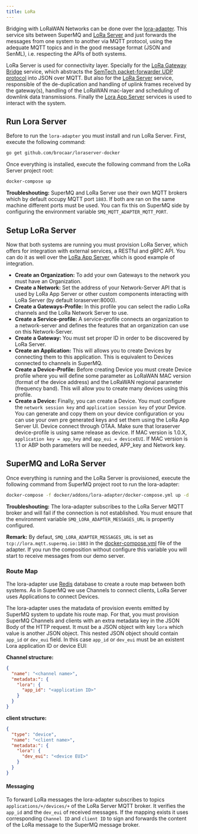 ```yaml
---
title: LoRa
---
```



Bridging with LoRaWAN Networks can be done over the [lora-adapter][lora-adapter]. This service sits between SuperMQ and [LoRa Server][lora-server] and just forwards the messages from one system to another via MQTT protocol, using the adequate MQTT topics and in the good message format (JSON and SenML), i.e. respecting the APIs of both systems.

LoRa Server is used for connectivity layer. Specially for the [LoRa Gateway Bridge][lora-gateway] service, which abstracts the [SemTech packet-forwarder UDP protocol][semtech] into JSON over MQTT. But also for the [LoRa Server][lora-server] service, responsible of the de-duplication and handling of uplink frames received by the gateway(s), handling of the LoRaWAN mac-layer and scheduling of downlink data transmissions. Finally the [Lora App Server][lora-app-server] services is used to interact with the system.

## Run Lora Server

Before to run the `lora-adapter` you must install and run LoRa Server. First, execute the following command:

```bash
go get github.com/brocaar/loraserver-docker
```

Once everything is installed, execute the following command from the LoRa Server project root:

```bash
docker-compose up
```

**Troubleshouting:** SuperMQ and LoRa Server use their own MQTT brokers which by default occupy MQTT port `1883`. If both are ran on the same machine different ports must be used. You can fix this on SuperMQ side by configuring the environment variable `SMQ_MQTT_ADAPTER_MQTT_PORT`.

## Setup LoRa Server

Now that both systems are running you must provision LoRa Server, which offers for integration with external services, a RESTful and gRPC API. You can do it as well over the [LoRa App Server][lora-app-server], which is good example of integration.

- **Create an Organization:** To add your own Gateways to the network you must have an Organization.
- **Create a Network:** Set the address of your Network-Server API that is used by LoRa App Server or other custom components interacting with LoRa Server (by default loraserver:8000).
- **Create a Gateways-Profile:** In this profile you can select the radio LoRa channels and the LoRa Network Server to use.
- **Create a Service-profile:** A service-profile connects an organization to a network-server and defines the features that an organization can use on this Network-Server.
- **Create a Gateway:** You must set proper ID in order to be discovered by LoRa Server.
- **Create an Application:** This will allows you to create Devices by connecting them to this application. This is equivalent to Devices connected to channels in SuperMQ.
- **Create a Device-Profile:** Before creating Device you must create Device profile where you will define some parameter as LoRaWAN MAC version (format of the device address) and the LoRaWAN regional parameter (frequency band). This will allow you to create many devices using this profile.
- **Create a Device:** Finally, you can create a Device. You must configure the `network session key` and `application session key` of your Device. You can generate and copy them on your device configuration or you can use your own pre generated keys and set them using the LoRa App Server UI.
  Device connect through OTAA. Make sure that loraserver device-profile is using same release as device. If MAC version is 1.0.X, `application key = app_key` and `app_eui = deviceEUI`. If MAC version is 1.1 or ABP both parameters will be needed, APP_key and Network key.

## SuperMQ and LoRa Server

Once everything is running and the LoRa Server is provisioned, execute the following command from SuperMQ project root to run the lora-adapter:

```bash
docker-compose -f docker/addons/lora-adapter/docker-compose.yml up -d
```

**Troubleshouting:** The lora-adapter subscribes to the LoRa Server MQTT broker and will fail if the connection is not established. You must ensure that the environment variable `SMQ_LORA_ADAPTER_MESSAGES_URL` is propertly configured.

**Remark:** By defaut, `SMQ_LORA_ADAPTER_MESSAGES_URL` is set as `tcp://lora.mqtt.supermq.io:1883` in the [docker-compose.yml][lora-docker-compose] file of the adapter. If you run the composition without configure this variable you will start to receive messages from our demo server.

### Route Map

The lora-adapter use [Redis][redis] database to create a route map between both systems. As in SuperMQ we use Channels to connect clients, LoRa Server uses Applications to connect Devices.

The lora-adapter uses the matadata of provision events emitted by SuperMQ system to update his route map. For that, you must provision SuperMQ Channels and clients with an extra metadata key in the JSON Body of the HTTP request. It must be a JSON object with key `lora` which value is another JSON object. This nested JSON object should contain `app_id` or `dev_eui` field. In this case `app_id` or `dev_eui` must be an existent Lora application ID or device EUI:

**Channel structure:**

```json
{
  "name": "<channel name>",
  "metadata:": {
    "lora": {
      "app_id": "<application ID>"
    }
  }
}
```

**client structure:**

```json
{
  "type": "device",
  "name": "<client name>",
  "metadata:": {
    "lora": {
      "dev_eui": "<device EUI>"
    }
  }
}
```

#### Messaging

To forward LoRa messages the lora-adapter subscribes to topics `applications/+/devices/+` of the LoRa Server MQTT broker. It verifies the `app_id` and the `dev_eui` of received messages. If the mapping exists it uses corresponding `Channel ID` and `client ID` to sign and forwards the content of the LoRa message to the SuperMQ message broker.

[lora-adapter]: https://github.com/absmach/smq-contrib/tree/main/lora
[lora-server]: https://www.loraserver.io
[lora-gateway]: https://www.loraserver.io/lora-gateway-bridge/overview/
[semtech]: https://github.com/Lora-net/packet_forwarder/blob/master/PROTOCOL.TXT
[lora-app-server]: https://www.loraserver.io/lora-app-server/overview/
[lora-docker-compose]: https://github.com/absmach/smq-contrib/blob/main/docker/lora-adapter/docker-compose.yml
[redis]: https://redis.io/
